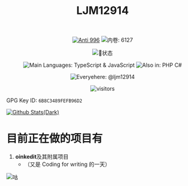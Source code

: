 <h1 align="center">LJM12914</h1>
<br />
<div align="center">

[![Anti 996](https://img.shields.io/badge/Anti-996-red.svg)](https://996.icu/)
![内卷: 6127](https://img.shields.io/badge/内卷-6127-yellow.svg)
  
![🐏状态](https://img.shields.io/badge/🐏-第%20undefined%20天症状-red.svg)
  
![Main Languages: TypeScript & JavaScript](https://img.shields.io/badge/Main%20Language-TypeScript%20&%20JavaScript-blue.svg)
![Also in: PHP C#](https://img.shields.io/badge/Also%20in-PHP%20C%23-green.svg)

![Everyehere: @ljm12914](https://img.shields.io/badge/Everywhere%20@ljm12914-blue?style=flat-square)
  
![visitors](https://visitor-badge.laobi.icu/badge?page_id=ljm12914)
</div>

GPG Key ID: `6B8C3489FEFB96D2`

[![Github Stats(Dark)](https://github-readme-stats.vercel.app/api?username=ljm12914&count_private=true&show_icons=true&theme=dark&hide=contribs#gh-dark-mode-only)](https://github.com/ljm12914)
<!--[![Github Stats(Light)](https://github-readme-stats.vercel.app/api?username=ljm12914&count_private=true&show_icons=true&hide=contribs#gh-light-mode-only)](https://github.com/ljm12914)-->

# 目前正在做的项目有

1. **oinkedit**及其附属项目
   - （又是 Coding for writing 的一天）

![咕](https://pic4.zhimg.com/80/v2-865d3f9491ce5cb2ddaf806519350cee_720w.jpg)
